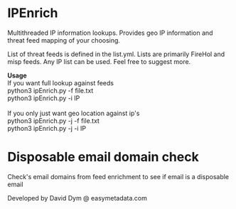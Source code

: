 # IPEnrich
Multithreaded IP information lookups. Provides geo IP information and threat feed mapping of your choosing. 

List of threat feeds is defined in the list.yml. Lists are primarily FireHol and misp feeds. Any IP list can be used. Feel free to suggest more.

**Usage** <br>
If you want full lookup against feeds <br>
python3 ipEnrich.py -f file.txt <br>
python3 ipEnrich.py -i IP <br>
 <br>
If you only just want geo location against ip's <br>
python3 ipEnrich.py -j -f file.txt <br>
python3 ipEnrich.py -j -i IP <br>

# Disposable email domain check
Check's email domains from feed enrichment to see if email is a disposable email

Developed by David Dym @ easymetadata.com
